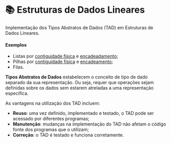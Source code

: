 # 📚 Estruturas de Dados Lineares
Implementação dos Tipos Abstratos de Dados (TAD) em Estruturas de Dados Lineares.

#### Exemplos
- Listas por [contiguidade física](https://github.com/juliakonflanz/TiposAbstratosDados/tree/main/EstruturasDadosLineares/ListaContiguidadeFisica) e [encadeadamento](https://github.com/juliakonflanz/TiposAbstratosDados/tree/main/EstruturasDadosLineares/ListaEncadeada);
- Pilhas por [contiguidade física](https://github.com/juliakonflanz/TiposAbstratosDados/tree/main/EstruturasDadosLineares/PilhaContiguidadeFisica) e [encadeamento](https://github.com/juliakonflanz/TiposAbstratosDados/tree/main/EstruturasDadosLineares/PilhaEncadeada);
- Filas.


**Tipos Abstratos de Dados** estabelecem o conceito de tipo de dado separado da sua representação. Ou seja, requer que operações sejam definidas sobre os dados sem estarem atreladas a uma representação específica.

As vantagens na utilização dos TAD incluem:
- **Reuso**: uma vez definido, implementado e testado, o TAD pode ser acessado por diferentes programas;
- **Manutenção**: mudanças na implementação do TAD não afetam o código fonte dos programas que o utilizam;
- **Correção**: o TAD é testado e funciona corretamente.
